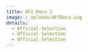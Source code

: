 ```yaml
---
title: AFI Docs 2
image: /_uploads/AFIDocs.svg
details:
  - Official Selection
  - Official Selection
  - Official Selection
---
```


